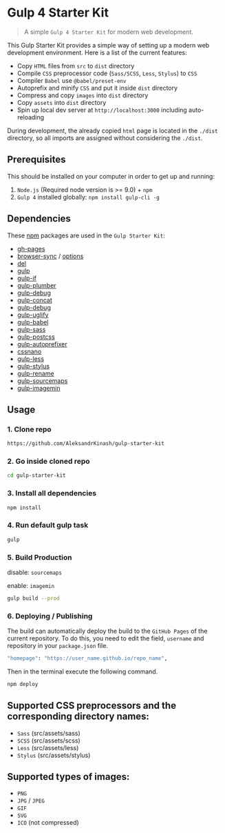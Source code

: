 # Gulp 4 Starter Kit

> A simple `Gulp 4 Starter Kit` for modern web development.

This Gulp Starter Kit provides a simple way of setting up a modern web development environment. Here is a list of the current features:
 - Copy `HTML` files from `src` to `dist` directory
 - Compile `CSS` preprocessor code (`Sass/SCSS`, `Less`, `Stylus`) to `CSS`
 - Compiler `Babel` use `@babel/preset-env`
 - Autoprefix and minify `CSS` and put it inside `dist` directory
 - Compress and copy `images` into `dist` directory
 - Copy `assets` into `dist` directory
 - Spin up local dev server at `http://localhost:3000` including auto-reloading

During development, the already copied `html` page is located in the `./dist` directory, so all imports are assigned without considering the `./dist`.


## Prerequisites
This should be installed on your computer in order to get up and running:

1. `Node.js` (Required node version is >= 9.0) + `npm`
1. `Gulp 4` installed globally: `npm install gulp-cli -g`


## Dependencies
These [npm](https://www.npmjs.com/) packages are used in the `Gulp Starter Kit`:
   - [gh-pages](https://www.npmjs.com/package/gh-pages)
   - [browser-sync](https://www.browsersync.io/docs/gulp) / [options](https://www.browsersync.io/docs/options)
   - [del](https://github.com/sindresorhus/del)
   - [gulp](https://github.com/gulpjs/gulp)
   - [gulp-if](https://github.com/robrich/gulp-if)
   - [gulp-plumber](https://github.com/floatdrop/gulp-plumber)
   - [gulp-debug](https://github.com/sindresorhus/gulp-debug)
   - [gulp-concat](https://github.com/gulp-community/gulp-concat)
   - [gulp-debug](https://github.com/sindresorhus/gulp-debug)
   - [gulp-uglify](https://github.com/terinjokes/gulp-uglify)
   - [gulp-babel ](https://github.com/babel/gulp-babel)
   - [gulp-sass](https://github.com/dlmanning/gulp-sass)
   - [gulp-postcss](https://github.com/postcss/gulp-postcss)
   - [gulp-autoprefixer](https://github.com/sindresorhus/gulp-autoprefixer)
   - [cssnano](https://github.com/cssnano/cssnano)
   - [gulp-less](https://github.com/gulp-community/gulp-less)
   - [gulp-stylus](https://github.com/stevelacy/gulp-stylus)
   - [gulp-rename](https://github.com/hparra/gulp-rename)
   - [gulp-sourcemaps](https://github.com/gulp-sourcemaps/gulp-sourcemaps)
   - [gulp-imagemin](https://github.com/sindresorhus/gulp-imagemin)


## Usage
### 1. Clone repo
```bash
https://github.com/AleksandrKinash/gulp-starter-kit
```
### 2. Go inside cloned repo
```bash
cd gulp-starter-kit
```

### 3. Install all dependencies
```bash
npm install
```

### 4. Run default gulp task
```bash
gulp
```

### 5. Build Production
disable: `sourcemaps`

enable: `imagemin`
```bash
gulp build --prod
```

### 6. Deploying / Publishing
The build can automatically deploy the build to the `GitHub Pages` of the current repository. To do this, you need to edit the field, `username` and repository in your `package.json` file.
```bash
"homepage": "https://user_name.github.io/repo_name",
```
Then in the terminal execute the following command.
```bash
npm deploy
```

## Supported CSS preprocessors and the corresponding directory names:
  - `Sass` (src/assets/sass)
  - `SCSS` (src/assets/scss)
  - `Less` (src/assets/less)
  - `Stylus` (src/assets/stylus)


## Supported types of images:
  - `PNG`
  - `JPG` / `JPEG`
  - `GIF`
  - `SVG`
  - `ICO` (not compressed)
